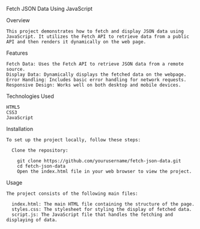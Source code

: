 Fetch JSON Data Using JavaScript

  Overview
  
    This project demonstrates how to fetch and display JSON data using JavaScript. It utilizes the Fetch API to retrieve data from a public API and then renders it dynamically on the web page.

  Features
  
    Fetch Data: Uses the Fetch API to retrieve JSON data from a remote source.
    Display Data: Dynamically displays the fetched data on the webpage.
    Error Handling: Includes basic error handling for network requests.
    Responsive Design: Works well on both desktop and mobile devices.
    
  Technologies Used

    HTML5
    CSS3
    JavaScript
    
  Installation
  
    To set up the project locally, follow these steps:

      Clone the repository:

        git clone https://github.com/yourusername/fetch-json-data.git
        cd fetch-json-data
        Open the index.html file in your web browser to view the project.

  Usage
  
    The project consists of the following main files:

      index.html: The main HTML file containing the structure of the page.
      styles.css: The stylesheet for styling the display of fetched data.
      script.js: The JavaScript file that handles the fetching and displaying of data.
